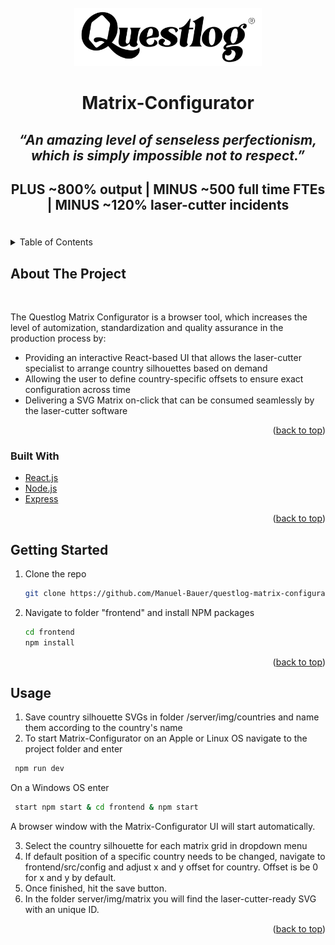 <div id="top"></div>
<!--
*** Thanks for checking out the Best-README-Template. If you have a suggestion
*** that would make this better, please fork the repo and create a pull request
*** or simply open an issue with the tag "enhancement".
*** Don't forget to give the project a star!
*** Thanks again! Now go create something AMAZING! :D
-->



<!-- PROJECT SHIELDS -->
<!--
*** I'm using markdown "reference style" links for readability.
*** Reference links are enclosed in brackets [ ] instead of parentheses ( ).
*** See the bottom of this document for the declaration of the reference variables
*** for contributors-url, forks-url, etc. This is an optional, concise syntax you may use.
*** https://www.markdownguide.org/basic-syntax/#reference-style-links



<!-- PROJECT LOGO -->
<br />
<div align="center">
    <div align="center>

<a href="www.questlog.eu">
    <img src="./frontend/src/img/logo--black--white-bg.jpg" alt="Logo" width="300"/>
  </a>
</div>

<h1 align="center">Matrix-Configurator</h1>
<h2><i>“An amazing level of senseless perfectionism, which is simply impossible not to respect.”</i></h2>             
                  <h2> PLUS ~800% output | MINUS ~500 full time FTEs | MINUS ~120% laser-cutter incidents
  <p align="center">
  </p>
</div>
<br>

<!-- TABLE OF CONTENTS -->
<details>
  <summary>Table of Contents</summary>
  <ol>
    <li>
      <a href="#about-the-project">About The Project</a>
      <ul>
        <li><a href="#built-with">Built With</a></li>
      </ul>
    </li>
    <li>
      <a href="#getting-started">Getting Started</a>
    </li>
    <li><a href="#usage">Usage</a></li>
  </ol>
</details>



<!-- ABOUT THE PROJECT -->
## About The Project

<br>


The Questlog Matrix Configurator is a browser tool, which increases the level of automization, standardization and quality assurance in the production process by:
* Providing an interactive React-based UI that allows the laser-cutter specialist to arrange country silhouettes based on demand
* Allowing the user to define country-specific offsets to ensure exact configuration across time
* Delivering a SVG Matrix on-click that can be consumed seamlessly by the laser-cutter software

<p align="right">(<a href="#top">back to top</a>)</p>

### Built With

* [React.js](https://reactjs.org/)
* [Node.js](https://nodejs.dev/)
* [Express](https://expressjs.com/)

<p align="right">(<a href="#top">back to top</a>)</p>



<!-- GETTING STARTED -->
## Getting Started

1. Clone the repo
   ```sh
   git clone https://github.com/Manuel-Bauer/questlog-matrix-configurator.git
   ```
2. Navigate to folder "frontend" and install NPM packages
   ```sh
   cd frontend
   npm install
   ```
<p align="right">(<a href="#top">back to top</a>)</p>



<!-- USAGE EXAMPLES -->
## Usage

1. Save country silhouette SVGs in folder /server/img/countries and name them according to the country's name
2. To start Matrix-Configurator on an Apple or Linux OS navigate to the project folder and enter
```sh
 npm run dev
   ```
On a Windows OS enter 
```sh
 start npm start & cd frontend & npm start
   ```
A browser window with the Matrix-Configurator UI will start automatically.

3. Select the country silhouette for each matrix grid in dropdown menu
4. If default position of a specific country needs to be changed, navigate to frontend/src/config and adjust x and y offset for country. Offset is be 0 for x and y by default.
5. Once finished, hit the save button.
6. In the folder server/img/matrix you will find the laser-cutter-ready SVG with an unique ID. 

<p align="right">(<a href="#top">back to top</a>)</p>


